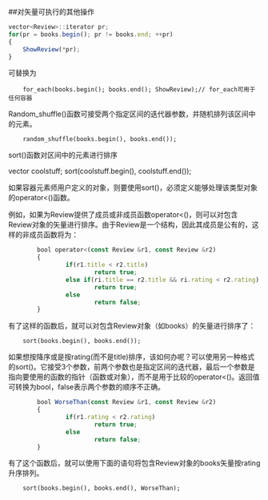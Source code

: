 ##对矢量可执行的其他操作

```javascript
vector<Review>::iterator pr;
for(pr = books.begin(); pr != books.end; ++pr)
{
    ShowReview(*pr);
}
```
可替换为

        for_each(books.begin(); books.end(); ShowReview);// for_each可用于任何容器


Random_shuffle()函数可接受两个指定区间的迭代器参数，并随机排列该区间中的元素。

        random_shuffle(books.begin(), books.end());
        
sort()函数对区间中的元素进行排序

vector<int> coolstuff;
sort(coolstuff.begin(), coolstuff.end());

如果容器元素师用户定义的对象，则要使用sort()，必须定义能够处理该类型对象的operator<()函数。

例如，如果为Review提供了成员或非成员函数operator<()，则可以对包含Review对象的矢量进行排序。由于Review是一个结构，因此其成员是公有的，这样的非成员函数将为：

```javascript
        bool operator<(const Review &r1, const Review &r2)
        {
                if(r1.title < r2.title)
                        return true;
                else if(ri.title == r2.title && ri.rating < r2.rating)
                        return true;
                else 
                        return false;
        }
```

有了这样的函数后，就可以对包含Review对象（如books）的矢量进行排序了：

        sort(books.begin(), books.end());
        
如果想按降序或是按rating(而不是title)排序，该如何办呢？可以使用另一种格式的sort()。它接受3个参数，前两个参数也是指定区间的迭代器，最后一个参数是指向要使用的函数的指针（函数或对象），而不是用于比较的operator<()。返回值可转换为bool，false表示两个参数的顺序不正确。

```javascript
        bool WorseThan(const Review &r1, const Review &r2)
        {
                if(r1.rating < r2.rating)
                        return true;
                else
                        return false;
        }
```

有了这个函数后，就可以使用下面的语句将包含Review对象的books矢量按rating升序排列。

        sort(books.begin(), books.end(), WorseThan);



